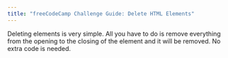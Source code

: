 ```yaml
---
title: "freeCodeCamp Challenge Guide: Delete HTML Elements"
---
```


Deleting elements is very simple. All you have to do is remove everything from the opening to the closing of the element and it will be removed. No extra code is needed.
